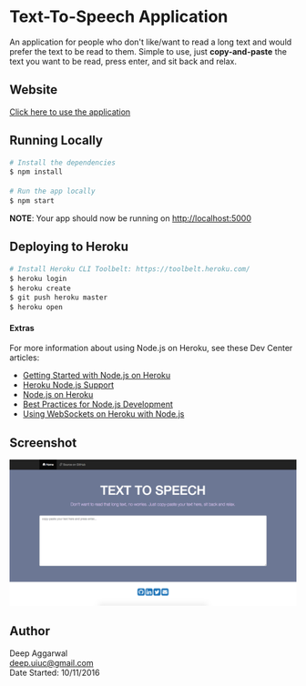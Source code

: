 Text-To-Speech Application
==========================

An application for people who don't like/want to read a long text and would prefer the text to be read to them. Simple to use, just **copy-and-paste** the text you want to be read, press enter, and sit back and relax.

Website
------
[Click here to use the application](https://safe-dusk-54731.herokuapp.com/)

Running Locally
---------------
```sh
# Install the dependencies
$ npm install

# Run the app locally
$ npm start
```
**NOTE**: Your app should now be running on [http://localhost:5000](http://localhost:5000/)

Deploying to Heroku
-------------------
```sh
# Install Heroku CLI Toolbelt: https://toolbelt.heroku.com/
$ heroku login
$ heroku create
$ git push heroku master
$ heroku open
```

#### Extras
For more information about using Node.js on Heroku, see these Dev Center articles:

- [Getting Started with Node.js on Heroku](https://devcenter.heroku.com/articles/getting-started-with-nodejs)
- [Heroku Node.js Support](https://devcenter.heroku.com/articles/nodejs-support)
- [Node.js on Heroku](https://devcenter.heroku.com/categories/nodejs)
- [Best Practices for Node.js Development](https://devcenter.heroku.com/articles/node-best-practices)
- [Using WebSockets on Heroku with Node.js](https://devcenter.heroku.com/articles/node-websockets)

Screenshot
----------
![](static/images/appImage.png)

Author
------
Deep Aggarwal  
deep.uiuc@gmail.com  
Date Started: 10/11/2016  
